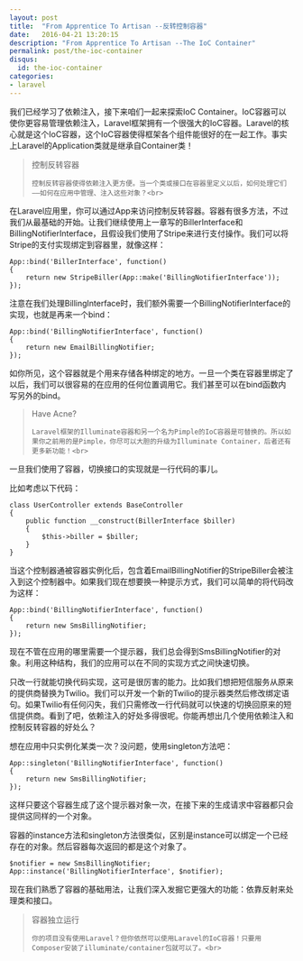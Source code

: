 ```yaml
---
layout: post
title:  "From Apprentice To Artisan --反转控制容器"
date:   2016-04-21 13:20:15
description: "From Apprentice To Artisan --The IoC Container"
permalink: post/the-ioc-container
disqus:
  id: the-ioc-container
categories:
- laravel
---
```


我们已经学习了依赖注入，接下来咱们一起来探索IoC Container。IoC容器可以使你更容易管理依赖注入，Laravel框架拥有一个很强大的IoC容器。Laravel的核心就是这个IoC容器，这个IoC容器使得框架各个组件能很好的在一起工作。事实上Laravel的Application类就是继承自Container类！<br>

<blockquote>
<p>
    控制反转容器<br>

    控制反转容器使得依赖注入更方便。当一个类或接口在容器里定义以后，如何处理它们——如何在应用中管理、注入这些对象？<br>
</p>
</blockquote>

在Laravel应用里，你可以通过App来访问控制反转容器。容器有很多方法，不过我们从最基础的开始。让我们继续使用上一章写的BillerInterface和BillingNotifierInterface，且假设我们使用了Stripe来进行支付操作。我们可以将Stripe的支付实现绑定到容器里，就像这样：<br>

```
App::bind('BillerInterface', function()
{
    return new StripeBiller(App::make('BillingNotifierInterface'));
});
```

注意在我们处理BillingInterface时，我们额外需要一个BillingNotifierInterface的实现，也就是再来一个bind：<br>

```
App::bind('BillingNotifierInterface', function()
{
    return new EmailBillingNotifier;
});
```

如你所见，这个容器就是个用来存储各种绑定的地方。一旦一个类在容器里绑定了以后，我们可以很容易的在应用的任何位置调用它。我们甚至可以在bind函数内写另外的bind。<br>

<blockquote>
<p>
    Have Acne?<br>

    Laravel框架的Illuminate容器和另一个名为Pimple的IoC容器是可替换的。所以如果你之前用的是Pimple，你尽可以大胆的升级为Illuminate Container，后者还有更多新功能！<br>
</p>
</blockquote>

一旦我们使用了容器，切换接口的实现就是一行代码的事儿。<br>

比如考虑以下代码：<br>

```
class UserController extends BaseController
{
    public function __construct(BillerInterface $biller)
    {
        $this->biller = $biller;
    }
}
```

当这个控制器通被容器实例化后，包含着EmailBillingNotifier的StripeBiller会被注入到这个控制器中。如果我们现在想要换一种提示方式，我们可以简单的将代码改为这样：<br>


```
App::bind('BillingNotifierInterface', function()
{
    return new SmsBillingNotifier;
});
```

现在不管在应用的哪里需要一个提示器，我们总会得到SmsBillingNotifier的对象。利用这种结构，我们的应用可以在不同的实现方式之间快速切换。<br>

只改一行就能切换代码实现，这可是很厉害的能力。比如我们想把短信服务从原来的提供商替换为Twilio。我们可以开发一个新的Twilio的提示器类然后修改绑定语句。如果Twilio有任何闪失，我们只需修改一行代码就可以快速的切换回原来的短信提供商。看到了吧，依赖注入的好处多得很呢。你能再想出几个使用依赖注入和控制反转容器的好处么？<br>

想在应用中只实例化某类一次？没问题，使用singleton方法吧：<br>

```
App::singleton('BillingNotifierInterface', function()
{
    return new SmsBillingNotifier;
});
```

这样只要这个容器生成了这个提示器对象一次，在接下来的生成请求中容器都只会提供这同样的一个对象。<br>

容器的instance方法和singleton方法很类似，区别是instance可以绑定一个已经存在的对象。然后容器每次返回的都是这个对象了。<br>

```
$notifier = new SmsBillingNotifier;
App::instance('BillingNotifierInterface', $notifier);
```

现在我们熟悉了容器的基础用法，让我们深入发掘它更强大的功能：依靠反射来处理类和接口。<br>

<blockquote>
<p>
    容器独立运行<br>

    你的项目没有使用Laravel？但你依然可以使用Laravel的IoC容器！只要用Composer安装了illuminate/container包就可以了。<br>
</p>
</blockquote>
